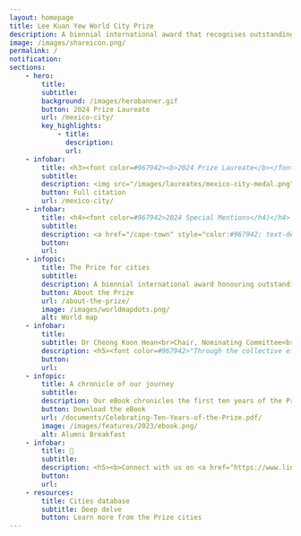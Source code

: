 ```yaml
---
layout: homepage
title: Lee Kuan Yew World City Prize
description: A biennial international award that recognises outstanding cities in tackling urban challenges to bring about a holistic & sustained urban transformation 
image: /images/shareicon.png/
permalink: /
notification: 
sections:
    - hero:
        title: 
        subtitle: 
        background: /images/herobanner.gif
        button: 2024 Prize Laureate
        url: /mexico-city/
        key_highlights:
            - title: 
              description: 
              url: 
    - infobar:    
        title: <h3><font color=#967942><b>2024 Prize Laureate</b></font></h3><br>
        subtitle: 
        description: <img src="/images/laureates/mexico-city-medal.png" width="150" height="150"><br>Mexico City is awarded the 2024 Prize for its outstanding commitment in uplifting the lives of citizens through innovative and sustainable urban initiatives, especially for the less privileged.
        button: Full citation
        url: /mexico-city/ 
    - infobar:    
        title: <h4><font color=#967942>2024 Special Mentions</h4)</h4>
        subtitle: 
        description: <a href="/cape-town" style="color:#967942; text-decoration:underline">Cape Town</a> | <a href="/melbourne2" style="color:#967942; text-decoration:underline">Melbourne</a> | <a href="/rio-de-janeiro" style="color:#967942; text-decoration:underline">Rio de Janeiro</a> | <a href="/wellington" style="color:#967942; text-decoration:underline">Wellington</a>
        button: 
        url: 
    - infopic:    
        title: The Prize for cities
        subtitle: 
        description: A biennial international award honouring outstanding cities in creating liveable, vibrant & sustainable urban communities. Established in 2009, the Prize looks at the holistic transformation of cities over 10 to 20 years.
        button: About the Prize
        url: /about-the-prize/
        image: /images/worldmapdots.png/
        alt: World map
    - infobar:    
        title: 
        subtitle: Dr Cheong Koon Hean<br>Chair, Nominating Committee<br>———
        description: <h5><font color=#967942>"Through the collective efforts of all cities around the world, we can aspire to learn from one another and truly make an impact in creating a better place for ourselves, and our future generations."</font></h5>
        button: 
        url: 
    - infopic:    
        title: A chronicle of our journey
        subtitle: 
        description: Our eBook chronicles the first ten years of the Prize, celebrates the outstanding cities and individuals that the Prize has recognised, and brings together the passionate jury members to reflect on the Prize Laureates and city issues.
        button: Download the eBook
        url: /documents/Celebrating-Ten-Years-of-the-Prize.pdf/
        image: /images/features/2023/ebook.png/
        alt: Alumni Breakfast
    - infobar:
        title: 💬
        subtitle: 
        description: <h5><b>Connect with us on <a href="https://www.linkedin.com/company/worldcityprize/" style="color:#967942; text-decoration:underline;" target="_blank">LinkedIn</a><br><font color="#967942">#worldcityprize</font></b></h5>
        button: 
        url: 
    - resources:
        title: Cities database
        subtitle: Deep delve
        button: Learn more from the Prize cities
---
```

